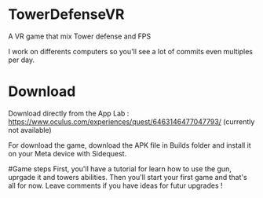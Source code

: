 # TowerDefenseVR
A VR game that mix Tower defense and FPS

I work on differents computers so you'll see a lot of commits even multiples per day.

# Download
Download directly from the App Lab : https://www.oculus.com/experiences/quest/6463146477047793/
(currently not available)

For download the game, download the APK file in Builds folder and install it on your Meta device with Sidequest.

#Game steps
First, you'll have a tutorial for learn how to use the gun, uprgade it and towers abilities.
Then you'll start your first game and that's all for now. Leave comments if you have ideas for futur upgrades !
